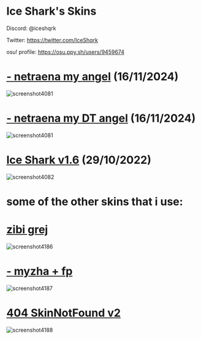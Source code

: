 # Ice Shark's Skins

Discord: @iceshqrk

Twitter: https://twitter.com/IceShqrk

osu! profile: https://osu.ppy.sh/users/9459674

# [- netraena my angel](https://www.mediafire.com/file/dxcuf23xdqa7elw/-_netraena_my_angel.osk/file) (16/11/2024)
![screenshot4081](https://files.catbox.moe/ur4vvw.jpg)

# [- netraena my DT angel](https://www.mediafire.com/file/2mkjogstrkrydgu/-_netraena_my_DT_angel.osk/file) (16/11/2024)
![screenshot4081](https://files.catbox.moe/tsw0cg.jpg)

# [Ice Shark v1.6](https://www.mediafire.com/file/ojnaczhrmuplo8s/Ice_Shark_v1.6.osk/file) (29/10/2022)
![screenshot4082](https://files.catbox.moe/64m4el.jpg)

# some of the other skins that i use:

# [zibi grej](https://www.mediafire.com/file/zx94x7rrzdp1o06/zibi_grej.osk/file)
![screenshot4186](https://files.catbox.moe/53krva.jpg)

# [- myzha + fp](https://www.mediafire.com/file/fjbmewspyelpdw7/-_myzha_%252B_fp.osk/file)
![screenshot4187](https://files.catbox.moe/eri9xp.jpg)

# [404 SkinNotFound v2](https://www.mediafire.com/file/jqe0pinrlbd7fj0/404_SkinNotFound_v2.osk/file)
![screenshot4188](https://files.catbox.moe/ri4efq.jpg)


